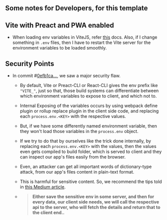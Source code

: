 ## Some notes for Developers, for this template

## Vite with Preact and PWA enabled

- When loading env variables in ViteJS, refer [this](https://vitejs.dev/guide/env-and-mode.html) docs. Also, if I change something in `.env` files, then I have to restart the Vite server for the environment variables to be loaded smoothly.

## Security Points

- In commit #[0efb1ca...](https://github.com/gouravkhator/previte/commit/0efb1caeac8568c5e58d7d3bcbc5168b38b634c6), we saw a major security flaw.

    - By default, Vite or Preact-CLI or React-CLI gives the env prefix like `"VITE_"`, just so that, those build systems can differentiate between which environment variables to expose to client, and which not to. 
    
    - Internal Exposing of the variables occurs by using webpack define plugin or rollup replace plugin in the client side code, and replacing each `process.env.<KEY>` with the respective values.
    
    - But, if we have some differently named environment variable, then they won't load those variables in the `process.env` object.

    - If we try to do that by ourselves like the trick done internally, by replacing each `process.env.<KEY>` with the values, then the values even gets compiled to build folder, which is served to client and they can inspect our app's files easily from the browser.

    - Even, an attacker can get all important words of dictionary-type attack, from our app's files content in plain-text format.

    - This is harmful for sensitive content. So, we recommend the tips told in [this Medium article](https://medium.com/swlh/keeping-env-variables-private-in-react-app-fa44a9b33c31).
    
    - > **Either save the sensitive env in some server, and then for every data, our client side needs, we will call the respective api to the server, who will fetch the details and return that to the client end..**
